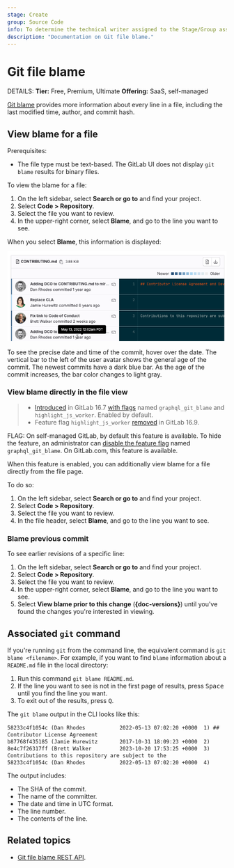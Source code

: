 ```yaml
---
stage: Create
group: Source Code
info: To determine the technical writer assigned to the Stage/Group associated with this page, see https://handbook.gitlab.com/handbook/product/ux/technical-writing/#assignments
description: "Documentation on Git file blame."
---
```


# Git file blame

DETAILS:
**Tier:** Free, Premium, Ultimate
**Offering:** SaaS, self-managed

[Git blame](https://git-scm.com/docs/git-blame) provides more information
about every line in a file, including the last modified time, author, and
commit hash.

## View blame for a file

Prerequisites:

- The file type must be text-based. The GitLab UI does not display
  `git blame` results for binary files.

To view the blame for a file:

1. On the left sidebar, select **Search or go to** and find your project.
1. Select **Code > Repository**.
1. Select the file you want to review.
1. In the upper-right corner, select **Blame**, and go to the line you want to see.

When you select **Blame**, this information is displayed:

![Git blame output](img/file_blame_output_v16_6.png "Blame button output")

To see the precise date and time of the commit, hover over the date. The vertical bar
to the left of the user avatar shows the general age of the commit. The newest
commits have a dark blue bar. As the age of the commit increases, the bar color
changes to light gray.

### View blame directly in the file view
<!--
When `graphql_git_blame` feature flag is removed,
delete this section and update the steps in "View blame for a file".
-->

> - [Introduced](https://gitlab.com/gitlab-org/gitlab/-/issues/430950) in GitLab 16.7 [with flags](../../../administration/feature_flags.md) named `graphql_git_blame` and `highlight_js_worker`. Enabled by default.
> - Feature flag `highlight_js_worker` [removed](https://gitlab.com/gitlab-org/gitlab/-/issues/432706) in GitLab 16.9.

FLAG:
On self-managed GitLab, by default this feature is available.
To hide the feature, an administrator can [disable the feature flag](../../../administration/feature_flags.md) named `graphql_git_blame`.
On GitLab.com, this feature is available.

When this feature is enabled, you can additionally view blame for a file directly from the file page.

To do so:

1. On the left sidebar, select **Search or go to** and find your project.
1. Select **Code > Repository**.
1. Select the file you want to review.
1. In the file header, select **Blame**, and go to the line you want to see.

### Blame previous commit

To see earlier revisions of a specific line:

1. On the left sidebar, select **Search or go to** and find your project.
1. Select **Code > Repository**.
1. Select the file you want to review.
1. In the upper-right corner, select **Blame**, and go to the line you want to see.
1. Select **View blame prior to this change** (**{doc-versions}**)
   until you've found the changes you're interested in viewing.

## Associated `git` command

If you're running `git` from the command line, the equivalent command is
`git blame <filename>`. For example, if you want to find `blame` information
about a `README.md` file in the local directory:

1. Run this command `git blame README.md`.
1. If the line you want to see is not in the first page of results, press <kbd>Space</kbd>
   until you find the line you want.
1. To exit out of the results, press <kbd>Q</kbd>.

The `git blame` output in the CLI looks like this:

```shell
58233c4f1054c (Dan Rhodes           2022-05-13 07:02:20 +0000  1) ## Contributor License Agreement
b87768f435185 (Jamie Hurewitz       2017-10-31 18:09:23 +0000  2)
8e4c7f26317ff (Brett Walker         2023-10-20 17:53:25 +0000  3) Contributions to this repository are subject to the
58233c4f1054c (Dan Rhodes           2022-05-13 07:02:20 +0000  4)
```

The output includes:

- The SHA of the commit.
- The name of the committer.
- The date and time in UTC format.
- The line number.
- The contents of the line.

## Related topics

- [Git file blame REST API](../../../api/repository_files.md#get-file-blame-from-repository).
